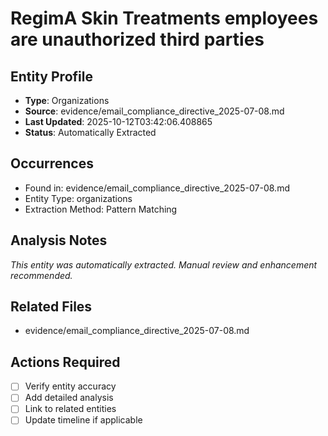 # RegimA Skin Treatments employees are unauthorized third parties

## Entity Profile
- **Type**: Organizations
- **Source**: evidence/email_compliance_directive_2025-07-08.md
- **Last Updated**: 2025-10-12T03:42:06.408865
- **Status**: Automatically Extracted

## Occurrences
- Found in: evidence/email_compliance_directive_2025-07-08.md
- Entity Type: organizations
- Extraction Method: Pattern Matching

## Analysis Notes
*This entity was automatically extracted. Manual review and enhancement recommended.*

## Related Files
- evidence/email_compliance_directive_2025-07-08.md

## Actions Required
- [ ] Verify entity accuracy
- [ ] Add detailed analysis
- [ ] Link to related entities
- [ ] Update timeline if applicable
